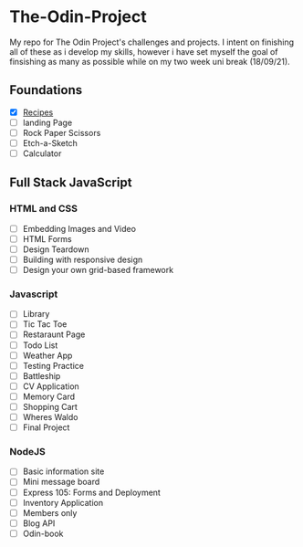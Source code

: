 # The-Odin-Project

My repo for The Odin Project's challenges and projects. I intent on finishing all of these as i develop my skills, however i have set myself the goal of finsishing as many as possible while on my two week uni break (18/09/21).

## Foundations

- [x] [Recipes](https://github.com/Pakesy/The-Odin-Project/tree/main/Recipes)
- [ ] landing Page
- [ ] Rock Paper Scissors
- [ ] Etch-a-Sketch
- [ ] Calculator

## Full Stack JavaScript

### HTML and CSS

- [ ] Embedding Images and Video
- [ ] HTML Forms
- [ ] Design Teardown
- [ ] Building with responsive design
- [ ] Design your own grid-based framework

### Javascript

- [ ] Library
- [ ] Tic Tac Toe
- [ ] Restaraunt Page
- [ ] Todo List
- [ ] Weather App
- [ ] Testing Practice
- [ ] Battleship
- [ ] CV Application
- [ ] Memory Card
- [ ] Shopping Cart
- [ ] Wheres Waldo
- [ ] Final Project

### NodeJS

- [ ] Basic information site
- [ ] Mini message board
- [ ] Express 105: Forms and Deployment
- [ ] Inventory Application
- [ ] Members only
- [ ] Blog API
- [ ]  Odin-book
